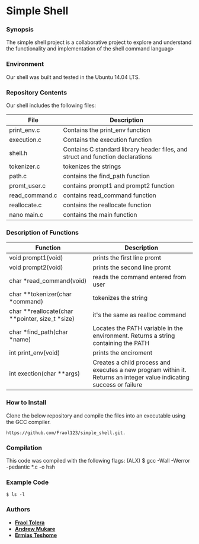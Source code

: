 # Simple Shell
### Synopsis
The simple shell project is a collaborative project to explore and understand the functionality and implementation of the shell command languag>

### Environment
Our shell was built and tested in the Ubuntu 14.04 LTS.
### Repository Contents
Our shell includes the following files:

|  **File**  |   **Description**   |
| ------------ | --------------------- |
| print_env.c | Contains the print_env function |
| execution.c | Contains the execution function |
| shell.h | Contains C standard library header files, and struct and function declarations |
|tokenizer.c| tokenizes the strings|
|path.c| contains the find_path function|
|promt_user.c| contains prompt1 and prompt2 function|
|read_command.c| contains read_command function|
|reallocate.c| contains the reallocate function|
|nano main.c| contains the main function|


### Description of Functions

| **Function** | **Description** |
| ---------------|---------------|
|void prompt1(void)| prints the first line promt|
|void prompt2(void)| prints the second line promt|
|char *read_command(void)| reads the command entered from user|
|char **tokenizer(char *command)| tokenizes the string |
|char **reallocate(char **pointer, size_t *size)| it's the same as realloc command|
|char *find_path(char *name)|Locates the PATH variable in the environment. Returns a string containing the PATH|
|int print_env(void)| prints the enciroment|
|int exection(char **args)|Creates a child process and executes a new program within it. Returns an integer value indicating success or failure|

### How to Install
Clone the below repository and compile the files into an executable using the GCC compiler.

```
https://github.com/Fraol123/simple_shell.git.
```


### Compilation

This code was compiled with the following flags:
     (ALX) $ gcc -Wall -Werror -pedantic *.c -o hsh

### Example Code
```
$ ls -l
```

### Authors

* [**Fraol Tolera**](https://github.com/Fraol123)
* [**Andrew Mukare**](https://github.com/JudgeFudge19)
* [**Ermias Teshome**](https://github.com/ermiast)


























